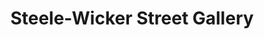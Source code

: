 ---
title: "Steele-Wicker Street Gallery"
url: /sanford/steele-wicker-street-gallery/
shop: Möbel
---